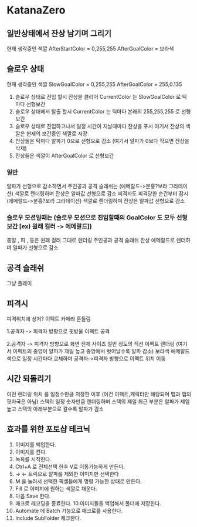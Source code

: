 # KatanaZero
## 일반상태에서 잔상 남기며 그리기
현재 생각중인 색깔
AfterStartColor = 0,255,255
AfterGoalColor = 보라색
## 슬로우 상태
현재 생각중인 색깔
SlowGoalColor = 0,255,255
AfterGoalColor = 255,0.135
1. 슬로우 상태로 진입 할시 잔상을 클리어 CurrentColor 는 SlowGoalColor 로 틱마다 선형보간 
2. 슬로우 상태에서 탈출 할시 CurrentColor 는 틱마다 본래의 255,255,255 로 선형보간
3. 슬로우 상태로 진입하고나서 일정 시간이 지날때마다 잔상을 푸시 
여기서 잔상의 색깔은 현재의 보간중인 색깔로 저장
4. 잔상들은 틱마다 알파가 0으로 선형으로 감소 (여기서 알파가 0보다 작으면 잔상을 삭제)
5. 잔상들은 색깔이 AfterGoalColor 로 선형보간

### 일반
알파가 선형으로 감소하면서
주인공과 공격 슬래쉬는 (에메랄드->분홍?보라 그라데이션) 색깔로 렌더링하며 잔상은 알파값 선형으로 감소
피격자도 피격당한 순간부터 잠시 (에메랄드->분홍?보라 그라데이션) 색깔로 렌더링하며 잔상은 알파값 선형으로 감소
### 슬로우 모션일때는 (슬로우 모션으로 진입할때의 GoalColor 도 모두 선형보간 [ex) 원래 컬러 -> 에메랄드])
총알 , 피 , 등은 원래 컬러 그대로 렌더링
주인공과 공격 슬래쉬 잔상 에메랄드로 렌더하며 알파가 선형으로 감소
## 공격 슬래쉬
그냥 플레이
## 피격시 
피격위치에 상처? 이펙트
카메라 흔들림

1.공격자 -> 피격자 방향으로 핏방울 이펙트 공격

2.공격자 -> 피격자 방향으로 화면 전체 사이즈 절반 정도의 직선 이펙트 렌더링
(여기서 이펙트의 중앙이 알파가 제일 높고 중앙에서 벗어날수록 알파 감소)
보라색 에메랄드 색으로 일정 시간마다 교체하며 공격자->피격자 방향으로 이펙트 위치 이동
## 시간 되돌리기
이전 렌더링 위치 를 일정수만큼 저장한 이후
(이건 이펙트,캐릭터만 해당되며 맵과 맵의 핏자국은 아님)
스택의 일정 숫자만큼 렌더링하며 스택의 제일 최근 부분은 알파가 제일 높고
스택의 아래부분으로 갈수록 알파가 감소

## 효과를 위한 포토샵 테크닉
1. 이미지를 백업한다.
2. 이미지를 켠다.
3. 녹화를 시작한다.
4. Ctrl+A 로 전체선택 한후 V로 이동가능하게 만든다.
5. → ← 트릭으로 알파를 제외한 이미지만 선택한다
6. M 을 눌러서 선택한 픽셀들에게 명령 가능한 상태로 만든다.
7. Fill 로 이미지에 원하는 색깔로 채운다.
8. 다음 Save 한다.
9. 매크로 레코딩을 종료한다.
10.이미지들을 백업해서 폴더에 저장한다.
10. Automate 에 Batch 기능으로 매크로를 사용한다.
11. Include SubFolder 체크한다. 



